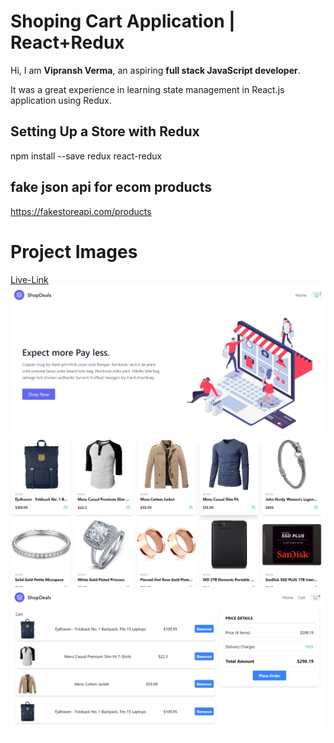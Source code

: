 # Shoping Cart Application | React+Redux
Hi, I am **Vipransh Verma**, an aspiring **full stack JavaScript developer**.

It was a great experience in learning  state management in React.js application using Redux.

## Setting Up a Store with Redux
npm install --save redux react-redux

## fake json api for ecom products
https://fakestoreapi.com/products

# Project Images


[Live-Link](https://shopdealz.netlify.app/)
![image](screenshots/herosection.png)
![image](screenshots/products.png)
![image](screenshots/cart.png)

